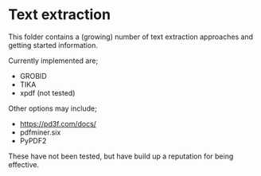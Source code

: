 # Text extraction

This folder contains a (growing) number of text extraction approaches and getting started information.

Currently implemented are;

 - GROBID
 - TIKA
 - xpdf (not tested)

Other options may include;

- https://pd3f.com/docs/
- pdfminer.six
- PyPDF2

These have not been tested, but have build up a reputation for being effective.
